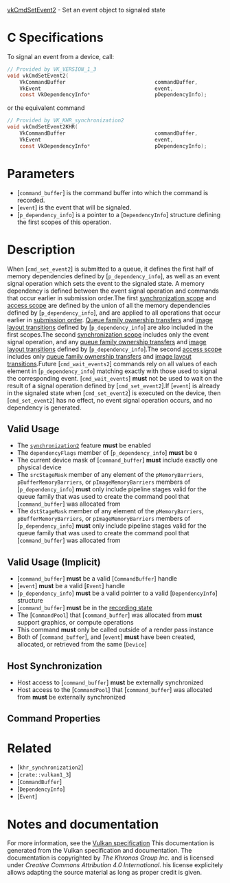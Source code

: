 [vkCmdSetEvent2](https://www.khronos.org/registry/vulkan/specs/1.3-extensions/man/html/vkCmdSetEvent2.html) - Set an event object to signaled state

# C Specifications
To signal an event from a device, call:
```c
// Provided by VK_VERSION_1_3
void vkCmdSetEvent2(
    VkCommandBuffer                             commandBuffer,
    VkEvent                                     event,
    const VkDependencyInfo*                     pDependencyInfo);
```
or the equivalent command
```c
// Provided by VK_KHR_synchronization2
void vkCmdSetEvent2KHR(
    VkCommandBuffer                             commandBuffer,
    VkEvent                                     event,
    const VkDependencyInfo*                     pDependencyInfo);
```

# Parameters
- [`command_buffer`] is the command buffer into which the command is recorded.
- [`event`] is the event that will be signaled.
- [`p_dependency_info`] is a pointer to a [`DependencyInfo`] structure defining the first scopes of this operation.

# Description
When [`cmd_set_event2`] is submitted to a queue, it defines the first half
of memory dependencies defined by [`p_dependency_info`], as well as an event
signal operation which sets the event to the signaled state.
A memory dependency is defined between the event signal operation and
commands that occur earlier in submission order.The first [synchronization scope](https://www.khronos.org/registry/vulkan/specs/1.3-extensions/html/vkspec.html#synchronization-dependencies-scopes) and
[access scope](https://www.khronos.org/registry/vulkan/specs/1.3-extensions/html/vkspec.html#synchronization-dependencies-access-scopes) are defined by
the union of all the memory dependencies defined by [`p_dependency_info`],
and are applied to all operations that occur earlier in
[submission order](https://www.khronos.org/registry/vulkan/specs/1.3-extensions/html/vkspec.html#synchronization-submission-order).
[Queue family ownership transfers](https://www.khronos.org/registry/vulkan/specs/1.3-extensions/html/vkspec.html#synchronization-queue-transfers) and
[image layout transitions](https://www.khronos.org/registry/vulkan/specs/1.3-extensions/html/vkspec.html#synchronization-image-layout-transitions)
defined by [`p_dependency_info`] are also included in the first scopes.The second [synchronization scope](https://www.khronos.org/registry/vulkan/specs/1.3-extensions/html/vkspec.html#synchronization-dependencies-scopes)
includes only the event signal operation, and any
[queue family ownership transfers](https://www.khronos.org/registry/vulkan/specs/1.3-extensions/html/vkspec.html#synchronization-queue-transfers) and
[image layout transitions](https://www.khronos.org/registry/vulkan/specs/1.3-extensions/html/vkspec.html#synchronization-image-layout-transitions)
defined by [`p_dependency_info`].The second [access scope](https://www.khronos.org/registry/vulkan/specs/1.3-extensions/html/vkspec.html#synchronization-dependencies-access-scopes)
includes only [queue family ownership
transfers](https://www.khronos.org/registry/vulkan/specs/1.3-extensions/html/vkspec.html#synchronization-queue-transfers) and [image layout
transitions](https://www.khronos.org/registry/vulkan/specs/1.3-extensions/html/vkspec.html#synchronization-image-layout-transitions).Future [`cmd_wait_events2`] commands rely on all values of each element in
[`p_dependency_info`] matching exactly with those used to signal the
corresponding event.
[`cmd_wait_events`] **must**  not be used to wait on the result of a signal
operation defined by [`cmd_set_event2`].If [`event`] is already in the signaled state when [`cmd_set_event2`] is
executed on the device, then [`cmd_set_event2`] has no effect, no event
signal operation occurs, and no dependency is generated.
## Valid Usage
-    The [`synchronization2`](https://www.khronos.org/registry/vulkan/specs/1.3-extensions/html/vkspec.html#features-synchronization2) feature  **must**  be enabled
-    The `dependencyFlags` member of [`p_dependency_info`] **must**  be `0`
-    The current device mask of [`command_buffer`] **must**  include exactly one physical device
-    The `srcStageMask` member of any element of the `pMemoryBarriers`, `pBufferMemoryBarriers`, or `pImageMemoryBarriers` members of [`p_dependency_info`] **must**  only include pipeline stages valid for the queue family that was used to create the command pool that [`command_buffer`] was allocated from
-    The `dstStageMask` member of any element of the `pMemoryBarriers`, `pBufferMemoryBarriers`, or `pImageMemoryBarriers` members of [`p_dependency_info`] **must**  only include pipeline stages valid for the queue family that was used to create the command pool that [`command_buffer`] was allocated from

## Valid Usage (Implicit)
-  [`command_buffer`] **must**  be a valid [`CommandBuffer`] handle
-  [`event`] **must**  be a valid [`Event`] handle
-  [`p_dependency_info`] **must**  be a valid pointer to a valid [`DependencyInfo`] structure
-  [`command_buffer`] **must**  be in the [recording state]()
-    The [`CommandPool`] that [`command_buffer`] was allocated from  **must**  support graphics, or compute operations
-    This command  **must**  only be called outside of a render pass instance
-    Both of [`command_buffer`], and [`event`] **must**  have been created, allocated, or retrieved from the same [`Device`]

## Host Synchronization
- Host access to [`command_buffer`] **must**  be externally synchronized
- Host access to the [`CommandPool`] that [`command_buffer`] was allocated from  **must**  be externally synchronized

## Command Properties

# Related
- [`khr_synchronization2`]
- [`crate::vulkan1_3`]
- [`CommandBuffer`]
- [`DependencyInfo`]
- [`Event`]

# Notes and documentation
For more information, see the [Vulkan specification](https://www.khronos.org/registry/vulkan/specs/1.3-extensions/html/vkspec.html)
This documentation is generated from the Vulkan specification and documentation.
The documentation is copyrighted by *The Khronos Group Inc.* and is licensed under *Creative Commons Attribution 4.0 International*.
his license explicitely allows adapting the source material as long as proper credit is given.
        